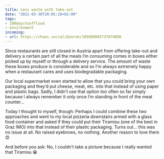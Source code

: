 ```yaml
---
title: Less waste with take-out
date: "2021-03-30T20:05:28+02:00"
tags:
- 100daystooffload
- environment
incoming:
- url: https://chaos.social/@zerok/105980085737874890
---
```


Since restaurants are still closed in Austria apart from offering take-out and delivery a certain part of all the meals I’m consuming comes in boxes either picked up by myself or through a delivery service. The amount of waste these boxes produce is considerable and so I’m always extremely happy when a restaurant cares and uses biodegradable packaging.

Our local supermarket even started to allow that you could bring your own packaging and they’d put cheese, meat, etc. into that instead of using paper and plastic bags. Sadly, I didn’t use that option too often so far simply because I always remember it only once I’m standing in front of the meat counter…

Today I thought to myself, though: Perhaps I could combine these two approaches and went to my local pizzeria downstairs armed with a glass food container and asked if they could put their Tiramisu (one of the best in Graz IMO) into that instead of their plastic packaging. Turns out… this was no issue at all. No raised eyebrows, no nothing. Another reason to love them 😍

And before you ask: No, I couldn’t take a picture because I really wanted that Tiramisu 😁
